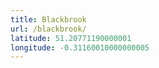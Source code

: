 ```yaml
---
title: Blackbrook
url: /blackbrook/
latitude: 51.20771190000001
longitude: -0.31160010000000005
---
```

